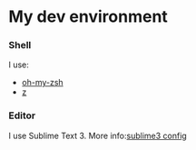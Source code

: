 # My dev environment

### Shell
I use:

* [oh-my-zsh](https://github.com/robbyrussell/oh-my-zsh)
* [z](https://github.com/rupa/z/)


### Editor
I use Sublime Text 3. More info:[sublime3 config](sublime)
